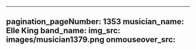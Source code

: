 ------
pagination_pageNumber: 1353
musician_name: Elle King
band_name: 
img_src: images/musician1379.png
onmouseover_src: 
------